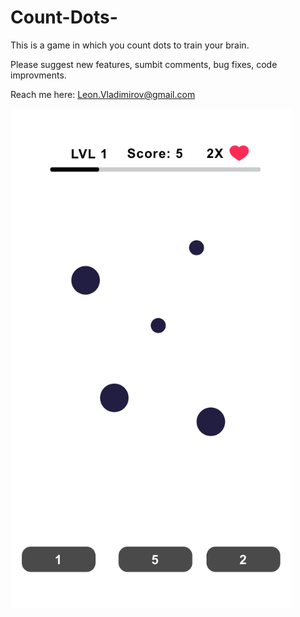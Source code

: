 # Count-Dots-
This is a game in which you count dots to train your brain.

Please suggest new features, sumbit comments, bug fixes, code improvments.

Reach me here: Leon.Vladimirov@gmail.com <br/>

<img src="https://raw.githubusercontent.com/Leon12345679/Count-Dots-/master/DemoUIDots.png" alt="alt text" width="450" height="800">

